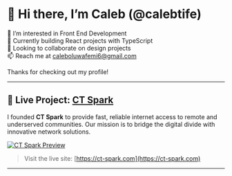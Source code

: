 # 👋 Hi there, I’m Caleb (@calebtife)

👀 I’m interested in Front End Development  
🌱 Currently building React projects with TypeScript  
💞️ Looking to collaborate on design projects  
📫 Reach me at caleboluwafemi6@gmail.com  

Thanks for checking out my profile!

---

## 🚀 Live Project: [CT Spark](https://ct-spark.com)

I founded **CT Spark** to provide fast, reliable internet access to remote and underserved communities. Our mission is to bridge the digital divide with innovative network solutions.

[![CT Spark Preview](https://github.com/user-attachments/assets/3f2ab258-b6fd-4969-92d7-3e52d656bcde)](https://ct-spark.com)

> Visit the live site: [https://ct-spark.com](https://ct-spark.com)

---
